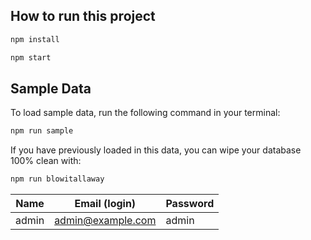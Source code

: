 ## How to run this project

```bash
npm install
```

```bash
npm start
```

## Sample Data

To load sample data, run the following command in your terminal:

```bash
npm run sample
```

If you have previously loaded in this data, you can wipe your database 100% clean with:

```bash
npm run blowitallaway
```

|Name|Email (login)|Password|
|---|---|---|
|admin|admin@example.com|admin|
